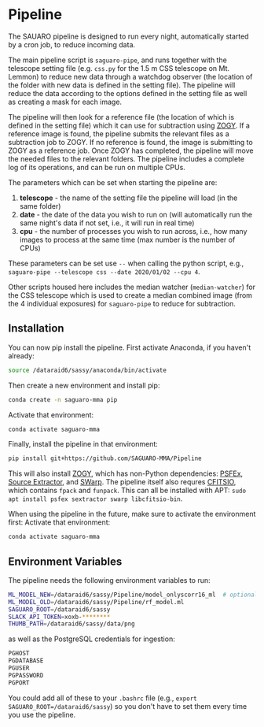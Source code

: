 # Pipeline

The SAUARO pipeline is designed to run every night, automatically started by a cron job, to reduce incoming data.

The main pipeline script is `saguaro-pipe`, and runs together with the telescope setting file (e.g. `css.py` for the 1.5 m CSS telescope on Mt. Lemmon) to reduce new data through a watchdog observer (the location of the folder with new data is defined in the setting file). The pipeline will reduce the data according to the options defined in the setting file as well as creating a mask for each image.

The pipeline will then look for a reference file (the location of which is defined in the setting file) which it can use for subtraction using [ZOGY](https://github.com/KerryPaterson/ZOGY). If a reference image is found, the pipeline submits the relevant files as a subtraction job to ZOGY. If no reference is found, the image is submitting to ZOGY as a reference job. Once ZOGY has completed, the pipeline will move the needed files to the relevant folders. The pipeline includes a complete log of its operations, and can be run on multiple CPUs.

The parameters which can be set when starting the pipeline are:
1) **telescope** - the name of the setting file the pipeline will load (in the same folder)
2) **date** - the date of the data you wish to run on (will automatically run the same night's data if not set, i.e., it will run in real time)
3) **cpu** - the number of processes you wish to run across, i.e., how many images to process at the same time (max number is the number of CPUs)

These parameters can be set use `--` when calling the python script, e.g., `saguaro-pipe --telescope css --date 2020/01/02 --cpu 4`.

Other scripts housed here includes the median watcher (`median-watcher`) for the CSS telescope which is used to create a median combined image (from the 4 individual exposures) for `saguaro-pipe` to reduce for subtraction.

## Installation
You can now pip install the pipeline. First activate Anaconda, if you haven't already:
```bash
source /dataraid6/sassy/anaconda/bin/activate
```

Then create a new environment and install pip:
```bash
conda create -n saguaro-mma pip
```

Activate that environment:
```bash
conda activate saguaro-mma
```

Finally, install the pipeline in that environment:
```bash
pip install git+https://github.com/SAGUARO-MMA/Pipeline
```

This will also install [ZOGY](https://github.com/KerryPaterson/ZOGY), which has non-Python dependencies: [PSFEx](http://www.astromatic.net/software/psfex), [Source Extractor](http://www.astromatic.net/software/sextractor), and [SWarp](http://www.astromatic.net/software/swarp). The pipeline itself also requres [CFITSIO](https://heasarc.gsfc.nasa.gov/docs/software/fitsio/fitsio.html), which contains `fpack` and `funpack`. This can all be installed with APT: `sudo apt install psfex sextractor swarp libcfitsio-bin`.

When using the pipeline in the future, make sure to activate the environment first:
Activate that environment:
```bash
conda activate saguaro-mma
```

## Environment Variables
The pipeline needs the following environment variables to run:
```bash
ML_MODEL_NEW=/dataraid6/sassy/Pipeline/model_onlyscorr16_ml  # optional, the default is included in the package
ML_MODEL_OLD=/dataraid6/sassy/Pipeline/rf_model.ml
SAGUARO_ROOT=/dataraid6/sassy
SLACK_API_TOKEN=xoxb-********
THUMB_PATH=/dataraid6/sassy/data/png
```

as well as the PostgreSQL credentials for ingestion:
```bash
PGHOST
PGDATABASE
PGUSER
PGPASSWORD
PGPORT
```

You could add all of these to your `.bashrc` file (e.g., `export SAGUARO_ROOT=/dataraid6/sassy`) so you don't have to set them every time you use the pipeline.

